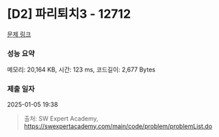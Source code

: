 # [D2] 파리퇴치3 - 12712 

[문제 링크](https://swexpertacademy.com/main/code/problem/problemDetail.do?contestProbId=AXuARWAqDkQDFARa) 

### 성능 요약

메모리: 20,164 KB, 시간: 123 ms, 코드길이: 2,677 Bytes

### 제출 일자

2025-01-05 19:38



> 출처: SW Expert Academy, https://swexpertacademy.com/main/code/problem/problemList.do